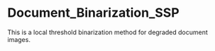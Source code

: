 # Document_Binarization_SSP
This is a  local threshold binarization method for degraded document images.
